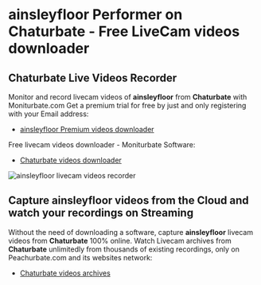 # ainsleyfloor Performer on Chaturbate - Free LiveCam videos downloader

## Chaturbate Live Videos Recorder

Monitor and record livecam videos of **ainsleyfloor** from **Chaturbate** with Moniturbate.com
Get a premium trial for free by just and only registering with your Email address:
* [ainsleyfloor Premium videos downloader](https://moniturbate.com/request-demo-licence-key.html)

Free livecam videos downloader - Moniturbate Software:
* [Chaturbate videos downloader](https://moniturbate.com/moniturbate-download-software.html)

![ainsleyfloor livecam videos recorder](https://peachurnet.com/templates/moniturbate-software.png)


## Capture ainsleyfloor videos from the Cloud and watch your recordings on Streaming

Without the need of downloading a software, capture **ainsleyfloor** livecam videos from **Chaturbate** 100% online.
Watch Livecam archives from **Chaturbate** unlimitedly from thousands of existing recordings, only on Peachurbate.com and its websites network:
* [Chaturbate videos archives](https://peachurnet.com/)